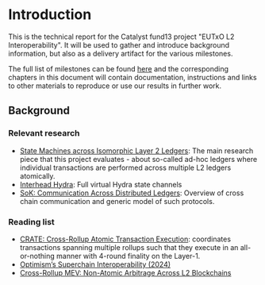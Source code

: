 # Introduction

This is the technical report for the Catalyst fund13 project "EUTxO L2
Interoperability". It will be used to gather and introduce background
information, but also as a delivery artifact for the various milestones.

The full list of milestones can be found
[here](https://milestones.projectcatalyst.io/projects/1300098) and the
corresponding chapters in this document will contain documentation, instructions
and links to other materials to reproduce or use our results in further work.


## Background

### Relevant research

- [State Machines across Isomorphic Layer 2 Ledgers](https://eprint.iacr.org/2023/1027.pdf): The main research piece that this project evaluates - about so-called ad-hoc ledgers where individual transactions are performed across multiple L2 ledgers atomically.
- [Interhead Hydra](https://eprint.iacr.org/2021/1188): Full virtual Hydra state channels
- [SoK: Communication Across Distributed Ledgers](https://eprint.iacr.org/2019/1128): Overview of cross chain communication and generic model of such protocols.

### Reading list

- [CRATE: Cross-Rollup Atomic Transaction Execution](https://www.arxiv.org/pdf/2502.04659): coordinates transactions spanning multiple rollups such that they execute in an all-or-nothing manner with 4-round finality on the Layer-1.
- [Optimism’s Superchain Interoperability (2024)](https://docs.optimism.io/stack/interop/explainer)
- [Cross-Rollup MEV: Non-Atomic Arbitrage Across L2 Blockchains]( https://arxiv.org/html/2406.02172v2#:~:text=average%2C%20for%C2%A010%20to%C2%A020%20blocks%2C%20necessitating,25)
